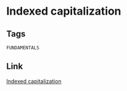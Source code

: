 # Indexed capitalization


## Tags

`FUNDAMENTALS`

## Link

[Indexed capitalization](https://www.codewars.com/kata/59cfc09a86a6fdf6df0000f1)